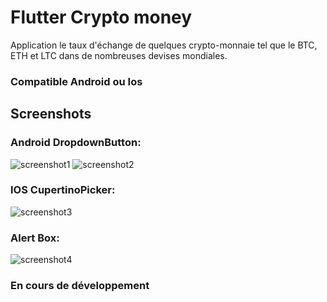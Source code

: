 # Flutter Crypto money

Application le taux d'échange de quelques crypto-monnaie tel que  le BTC, ETH et LTC dans de nombreuses devises mondiales.

### Compatible Android ou Ios

## Screenshots


### Android DropdownButton:

![screenshot1](screenshots/screenshot1.jpg)
![screenshot2](screenshots/screenshot2.jpg)


### IOS CupertinoPicker:

![screenshot3](screenshots/screenshot3.jpg)

### Alert Box:
![screenshot4](screenshots/screenshot4.jpg)


### En cours de développement